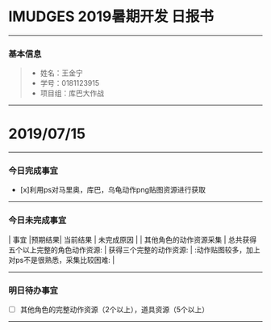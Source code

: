 # IMUDGES 2019暑期开发 日报书
-------


### 基本信息
> * 姓名：王金宁
> * 学号：0181123915
> * 项目组：库巴大作战

-------


# 2019/07/15

-------

### 今日完成事宜
- [x]利用ps对马里奥，库巴，乌龟动作png贴图资源进行获取

-----
### 今日未完成事宜


| 事宜     |预期结果| 当前结果  | 未完成原因   | 
| 其他角色的动作资源采集   | 总共获得五个以上完整的角色动作资源:  | 获得三个完整的动作资源:  | :动作贴图较多，加上对ps不是很熟悉，采集比较困难:  |



------
### 明日待办事宜
- [ ] 其他角色的完整动作资源（2个以上），道具资源（5个以上）
-------

